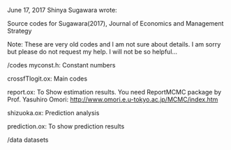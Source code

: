 June 17, 2017
Shinya Sugawara wrote:

Source codes for
Sugawara(2017), Journal of Economics and Management Strategy

Note: These are very old codes and I am not sure about details.
I am sorry but please do not request my help. I will not be so helpful...

/codes
myconst.h: Constant numbers

crossfTlogit.ox: Main codes

report.ox: To Show estimation results. You need ReportMCMC package by Prof. Yasuhiro Omori: http://www.omori.e.u-tokyo.ac.jp/MCMC/index.htm

shizuoka.ox: Prediction analysis

prediction.ox: To show prediction results

/data
datasets
